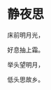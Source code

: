 <!DOCTYPE html>
<html lang="en">
<head>
<meta chanset="UTF-8">
<title>唐诗一首</title>
  </head>
<body>
<img src"c30aa3479eb77312f161a6a097230627_veer-107476628jpg"/>
<h1>静夜思</h1>
<p>床前明月光，</p>
<p>好息抽上霜。</p>
<p>举头望明月，</p>
<p>低头思故乡。</p>
</body>
</html>

